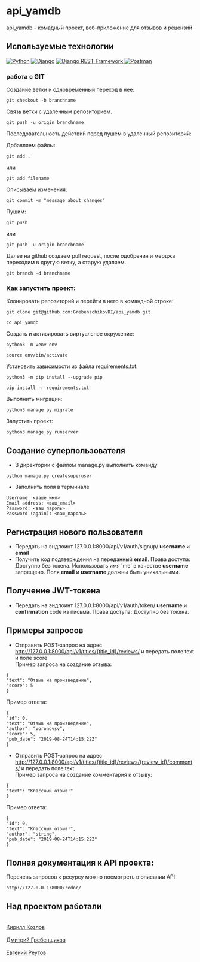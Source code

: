 # api_yamdb

api_yamdb - комадный проект, веб-приложение для отзывов и рецензий

## Используемые технологии

[![Python](https://img.shields.io/badge/-Python-464646?style=flat&logo=Python&logoColor=56C0C0&color=008080)](https://www.python.org/)
[![Django](https://img.shields.io/badge/-Django-464646?style=flat&logo=Django&logoColor=56C0C0&color=008080)](https://www.djangoproject.com/)
[![Django REST Framework](https://img.shields.io/badge/-Django%20REST%20Framework-464646?style=flat&logo=Django%20REST%20Framework&logoColor=56C0C0&color=008080)
](https://www.django-rest-framework.org/)
[![Postman](https://img.shields.io/badge/-Postman-464646?style=flat&logo=Postman&logoColor=56C0C0&color=008080)
](https://www.postman.com/)



### работа с GIT

Создание ветки и одновременный переход в нее:

```
git checkout -b branchname
```

Связь ветки с удаленным репозиторием.

```
git push -u origin branchname
```

Последовательность действий перед пушем в удаленный репозиторий:

Добавляем файлы:

```
git add .
```

или

```
git add filename
```

Описываем изменения:

```
git commit -m "message about changes"
```

Пушим:

```
git push
```

или

```
git push -u origin branchname
```

Далее на github создаем pull request, после одобрения и мерджа
переходим в другую ветку, а старую удаляем.

```
git branch -d branchname
```

### Как запустить проект:

Клонировать репозиторий и перейти в него в командной строке:

```
git clone git@github.com:GrebenschikovDI/api_yamdb.git
```

``` 
cd api_yamdb
```

Cоздать и активировать виртуальное окружение:

```
python3 -m venv env
```

```
source env/bin/activate
```

Установить зависимости из файла requirements.txt:

```
python3 -m pip install --upgrade pip
```

```
pip install -r requirements.txt
```

Выполнить миграции:

```
python3 manage.py migrate
```

Запустить проект:

```
python3 manage.py runserver
```

## Создание суперпользователя
- В директории с файлом manage.py выполнить команду
```
python manage.py createsuperuser
```
- Заполнить поля в терминале
```
Username: <ваше_имя>
Email address: <ваш_email>
Password: <ваш_пароль>
Password (again): <ваш_пароль>
```
## Регистрация нового пользователя
- Передать на эндпоинт 127.0.0.1:8000/api/v1/auth/signup/ **username** и **email**
- Получить код подтверждения на переданный **email**. Права доступа: Доступно без токена. Использовать имя 'me' в качестве **username** запрещено. Поля **email** и **username** должны быть уникальными. 

## Получение JWT-токена
- Передать на эндпоинт 127.0.0.1:8000/api/v1/auth/token/ **username** и **confirmation** code из письма. Права доступа: Доступно без токена.

## Примеры запросов
- Отправить POST-запрос на адрес http://127.0.0.1:8000/api/v1/titles/{title_id}/reviews/ и передать поле text и поле score <br>
Пример запроса на создание отзыва: 
```
{
"text": "Отзыв на произведение",
"score": 5
}
```
Пример ответа: 
```
{
"id": 0,
"text": "Отзыв на произведение",
"author": "voronovsv",
"score": 5,
"pub_date": "2019-08-24T14:15:22Z"
}
```
- Отправить POST-запрос на адрес http://127.0.0.1:8000/api/v1/titles/{title_id}/reviews/{review_id}/comments/ и передать поле text <br>
Пример запроса на создание комментария к отзыву:
```
{
"text": "Классный отзыв!"
}
```
Пример ответа:
```
{
"id": 0,
"text": "Классный отзыв!",
"author": "string",
"pub_date": "2019-08-24T14:15:22Z"
}
```
## Полная документация к API проекта:

Перечень запросов к ресурсу можно посмотреть в описании API

```
http://127.0.0.1:8000/redoc/
```
## Над проектом работали
<br>[Кирилл Козлов](https://github.com/Deyterriy)</br>
<br>[Дмитрий Гребенщиков](https://github.com/GrebenschikovDI)</br>
<br>[Евгений Реутов](https://github.com/EvReutov23)</br>
